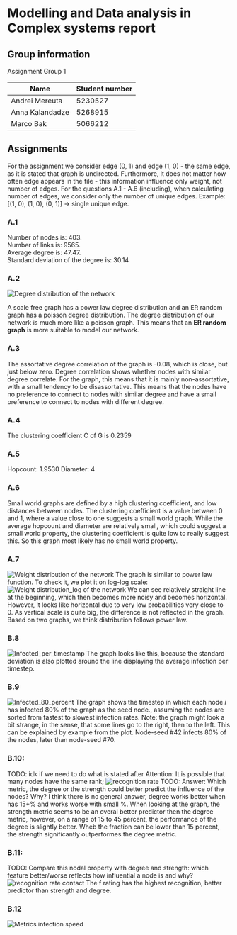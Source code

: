 # Modelling and Data analysis in Complex systems report
## Group information
Assignment Group 1

| Name            | Student number |
|------           |----------------|
| Andrei Mereuta  | 5230527 |
| Anna Kalandadze | 5268915 |
| Marco Bak       | 5066212 |

## Assignments
For the assignment we consider edge (0, 1) and edge (1, 0) - the same edge, as it is stated that graph is undirected. Furthermore, it does not matter how often edge appears in the file - this information influence only weight, not number of edges.
For the questions A.1 - A.6 (including), when calculating number of edges,
we consider only the number of unique edges. Example: [(1, 0), (1, 0), (0, 1)] -> single unique edge.

### A.1
Number of nodes is: 403. \
Number of links is: 9565. \
Average degree is: 47.47. \
Standard deviation of the degree is: 30.14

### A.2
![Degree distribution of the network](./a_2.png)

A scale free graph has a power law degree distribution and an ER random graph has a poisson degree distribution.
The degree distribution of our network is much more like a poisson graph.
This means that an **ER random graph** is more suitable to model our network.

### A.3
The assortative degree correlation of the graph is -0.08, which is close, but just below zero. Degree correlation shows whether nodes with similar degree correlate. 
For the graph, this means that it is mainly non-assortative, with a small tendency to be disassortative. This means that the nodes have no preference to connect to nodes with similar degree and have a small preference to connect to nodes with different degree.

### A.4
The clustering coefficient C of G is 0.2359

### A.5
Hopcount: 1.9530
Diameter: 4

### A.6
Small world graphs are defined by a high clustering coefficient, and low distances between nodes. 
The clustering coefficient is a value between 0 and 1, where a value close to one suggests a small world graph.
While the average hopcount and diameter are relatively small, which could suggest a small world property, the clustering coefficient is quite low to really suggest this.
So this graph most likely has no small world property.

### A.7
![Weight distribution of the network](./a_7.png)
The graph is similar to power law function. To check it, we plot it on log-log scale:
![Weight distribution_log of the network](./a_7_log.png)
We can see relatively straight line at the beginning, which then becomes more noisy and becomes horizontal. However, it looks like horizontal due to very low probabilities very close to 0. As vertical scale is quite big, the difference is not reflected in the graph. Based on two graphs, we think distribution follows power law.

### B.8
![Infected_per_timestamp](./b_8.png)
The graph looks like this, because the standard deviation is also plotted around the line displaying the average infection per timestep.

### B.9
![Infected_80_percent](./b_9.png)
The graph shows the timestep in which each node _i_ has infected 80% of the graph as the seed node., assuming the nodes are sorted from fastest to slowest infection rates.
Note: the graph might look a bit strange, in the sense, that some lines go to the right, then to the left. This can be explained
by example from the plot. Node-seed #42 infects 80% of the nodes, later than node-seed #70. 

### B.10: 
TODO: idk if we need to do what is stated after Attention: It is possible that many nodes have the same rank; 
![recognition rate](./b_10.png)
TODO: Answer: Which metric, the degree or the strength could better predict the influence of the
nodes? Why?
I think there is no general answer, degree works better when has 15+% and works worse with small %.
When looking at the graph, the strength metric seems to be an overal better predictor then the degree metric, however, on a range of 15 to 45 percent, the performance of the degree is slightly better. Wheb the fraction can be lower than 15 percent, the strength significantly outperformes the degree metric.

### B.11: 
TODO: Compare this nodal property with degree and strength: which feature better/worse reflects how influential a node is and why?
![recognition rate contact](./b_11.png)
The f rating has the highest recognition, better predictor than strength and degree. 

### B.12
![Metrics infection speed](./b_12.png)
